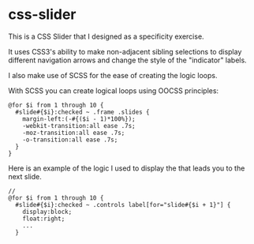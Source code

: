 css-slider
==========

This is a CSS Slider that I designed as a specificity exercise.

It uses CSS3's ability to make non-adjacent sibling selections to display different navigation arrows and change the style of the "indicator" labels.

I also make use of SCSS for the ease of creating the logic loops.

With SCSS you can create logical loops using OOCSS principles:

```
@for $i from 1 through 10 {
  #slide#{$i}:checked ~ .frame .slides {
    margin-left:(-#{($i - 1)*100%});
    -webkit-transition:all ease .7s;
    -moz-transition:all ease .7s;
    -o-transition:all ease .7s;
  }
}
```

Here is an example of the logic I used to display the <label> that leads you to the next slide.

```
//
@for $i from 1 through 10 {
  #slide#{$i}:checked ~ .controls label[for="slide#{$i + 1}"] {
    display:block;
    float:right;
    ...
  }
```


